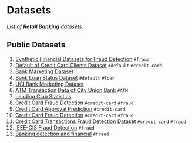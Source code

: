 # Datasets

_List of __Retail Banking__ datasets._

## Public Datasets

1. [Synthetic Financial Datasets for Fraud Detection](https://www.kaggle.com/ealaxi/paysim1) `#fraud`
1. [Default of Credit Card Clients Dataset](https://www.kaggle.com/uciml/default-of-credit-card-clients-dataset) `#default` `#credit-card`
1. [Bank Marketing Dataset](https://www.kaggle.com/janiobachmann/bank-marketing-dataset)
1. [Bank Loan Status Dataset](https://www.kaggle.com/zaurbegiev/my-dataset) `#default` `#loan`
1. [UCI Bank Marketing Dataset](https://www.kaggle.com/bletchley/bank-marketing/data)
1. [ATM Transaction Data of City Union Bank](https://www.kaggle.com/nitsbat/atm-transaction-data-of-city-bank) `#ATM`
1. [Lending Club Statistics](https://www.lendingclub.com/info/download-data.action)
1. [Credit Card Fraud Detection](https://www.kaggle.com/mlg-ulb/creditcardfraud) `#credit-card` `#fraud`
1. [Credit Card Approval Prediction](https://www.kaggle.com/rikdifos/credit-card-approval-prediction) `#credit-card`
1. [Credit Card Fraud Detection](https://www.kaggle.com/mishra5001/credit-card) `#credit-card` `#fraud`
1. [Credit Card Transactions Fraud Detection Dataset](https://www.kaggle.com/kartik2112/fraud-detection?select=fraudTrain.csv) `#credit-card` `#fraud`
1. [IEEE-CIS Fraud Detection](https://www.kaggle.com/niangmohamed/ieeecis-fraud-detection?select=train_transaction.csv) `#fraud`
1. [Banking detection and financial](https://www.kaggle.com/iabhishekbhardwaj/fraud-detection) `#fraud`
